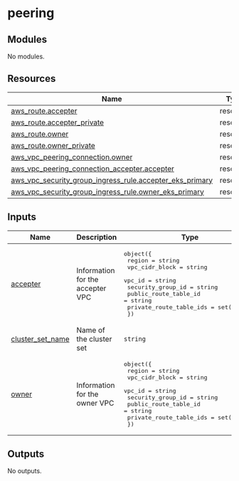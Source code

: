 # peering

<!-- BEGINNING OF PRE-COMMIT-TERRAFORM DOCS HOOK -->
## Modules

No modules.
## Resources

| Name | Type |
|------|------|
| [aws_route.accepter](https://registry.terraform.io/providers/hashicorp/aws/5.51.1/docs/resources/route) | resource |
| [aws_route.accepter_private](https://registry.terraform.io/providers/hashicorp/aws/5.51.1/docs/resources/route) | resource |
| [aws_route.owner](https://registry.terraform.io/providers/hashicorp/aws/5.51.1/docs/resources/route) | resource |
| [aws_route.owner_private](https://registry.terraform.io/providers/hashicorp/aws/5.51.1/docs/resources/route) | resource |
| [aws_vpc_peering_connection.owner](https://registry.terraform.io/providers/hashicorp/aws/5.51.1/docs/resources/vpc_peering_connection) | resource |
| [aws_vpc_peering_connection_accepter.accepter](https://registry.terraform.io/providers/hashicorp/aws/5.51.1/docs/resources/vpc_peering_connection_accepter) | resource |
| [aws_vpc_security_group_ingress_rule.accepter_eks_primary](https://registry.terraform.io/providers/hashicorp/aws/5.51.1/docs/resources/vpc_security_group_ingress_rule) | resource |
| [aws_vpc_security_group_ingress_rule.owner_eks_primary](https://registry.terraform.io/providers/hashicorp/aws/5.51.1/docs/resources/vpc_security_group_ingress_rule) | resource |
## Inputs

| Name | Description | Type | Default | Required |
|------|-------------|------|---------|:--------:|
| <a name="input_accepter"></a> [accepter](#input\_accepter) | Information for the accepter VPC | <pre>object({<br>    region                  = string<br>    vpc_cidr_block          = string<br>    vpc_id                  = string<br>    security_group_id       = string<br>    public_route_table_id   = string<br>    private_route_table_ids = set(string)<br>  })</pre> | n/a | yes |
| <a name="input_cluster_set_name"></a> [cluster\_set\_name](#input\_cluster\_set\_name) | Name of the cluster set | `string` | `"cl-oc"` | no |
| <a name="input_owner"></a> [owner](#input\_owner) | Information for the owner VPC | <pre>object({<br>    region                  = string<br>    vpc_cidr_block          = string<br>    vpc_id                  = string<br>    security_group_id       = string<br>    public_route_table_id   = string<br>    private_route_table_ids = set(string)<br>  })</pre> | n/a | yes |
## Outputs

No outputs.
<!-- END OF PRE-COMMIT-TERRAFORM DOCS HOOK -->
